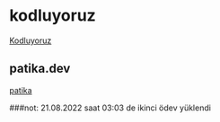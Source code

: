 ﻿
 # kodluyoruz 
 [Kodluyoruz](https://www.kodluyoruz.org/)
 ## patika.dev
 [patika](https://patika.dev/)

###not: 21.08.2022 saat 03:03 de ikinci ödev yüklendi